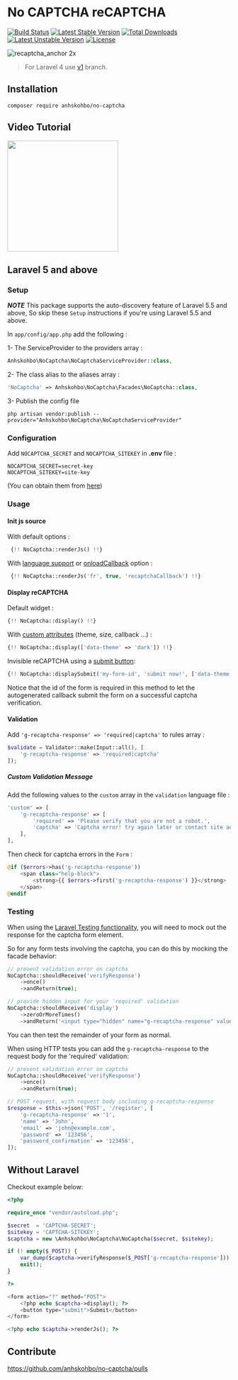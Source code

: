 No CAPTCHA reCAPTCHA
==========

[![Build Status](https://travis-ci.org/anhskohbo/no-captcha.svg?branch=master&style=flat-square)](https://travis-ci.org/anhskohbo/no-captcha)
[![Latest Stable Version](https://poser.pugx.org/anhskohbo/no-captcha/v/stable)](https://packagist.org/packages/anhskohbo/no-captcha)
[![Total Downloads](https://poser.pugx.org/anhskohbo/no-captcha/downloads)](https://packagist.org/packages/anhskohbo/no-captcha)
[![Latest Unstable Version](https://poser.pugx.org/anhskohbo/no-captcha/v/unstable)](https://packagist.org/packages/anhskohbo/no-captcha)
[![License](https://poser.pugx.org/anhskohbo/no-captcha/license)](https://packagist.org/packages/anhskohbo/no-captcha)

![recaptcha_anchor 2x](https://cloud.githubusercontent.com/assets/1529454/5291635/1c426412-7b88-11e4-8d16-46161a081ece.gif)

> For Laravel 4 use [v1](https://github.com/anhskohbo/no-captcha/tree/v1) branch.

## Installation

```
composer require anhskohbo/no-captcha
```
## Video Tutorial 

 [<img src="https://img.youtube.com/vi/v8R0FRkFOmg/0.jpg" width="250">](https://youtu.be/v8R0FRkFOmg)
 
## Laravel 5 and above

### Setup

**_NOTE_** This package supports the auto-discovery feature of Laravel 5.5 and above, So skip these `Setup` instructions if you're using Laravel 5.5 and above.

In `app/config/app.php` add the following :

1- The ServiceProvider to the providers array :

```php
Anhskohbo\NoCaptcha\NoCaptchaServiceProvider::class,
```

2- The class alias to the aliases array :

```php
'NoCaptcha' => Anhskohbo\NoCaptcha\Facades\NoCaptcha::class,
```

3- Publish the config file

```ssh
php artisan vendor:publish --provider="Anhskohbo\NoCaptcha\NoCaptchaServiceProvider"
```

### Configuration

Add `NOCAPTCHA_SECRET` and `NOCAPTCHA_SITEKEY` in **.env** file :

```
NOCAPTCHA_SECRET=secret-key
NOCAPTCHA_SITEKEY=site-key
```

(You can obtain them from [here](https://www.google.com/recaptcha/admin))

### Usage

#### Init js source

With default options :

```php
 {!! NoCaptcha::renderJs() !!}
```

With [language support](https://developers.google.com/recaptcha/docs/language) or [onloadCallback](https://developers.google.com/recaptcha/docs/display#explicit_render) option :

```php
 {!! NoCaptcha::renderJs('fr', true, 'recaptchaCallback') !!}
```

#### Display reCAPTCHA

Default widget :

```php
{!! NoCaptcha::display() !!}
```

With [custom attributes](https://developers.google.com/recaptcha/docs/display#render_param) (theme, size, callback ...) :

```php
{!! NoCaptcha::display(['data-theme' => 'dark']) !!}
```

Invisible reCAPTCHA using a [submit button](https://developers.google.com/recaptcha/docs/invisible):

```php
{!! NoCaptcha::displaySubmit('my-form-id', 'submit now!', ['data-theme' => 'dark']) !!}
```
Notice that the id of the form is required in this method to let the autogenerated 
callback submit the form on a successful captcha verification.

#### Validation

Add `'g-recaptcha-response' => 'required|captcha'` to rules array :

```php
$validate = Validator::make(Input::all(), [
	'g-recaptcha-response' => 'required|captcha'
]);

```

##### Custom Validation Message

Add the following values to the `custom` array in the `validation` language file :

```php
'custom' => [
    'g-recaptcha-response' => [
        'required' => 'Please verify that you are not a robot.',
        'captcha' => 'Captcha error! try again later or contact site admin.',
    ],
],
```

Then check for captcha errors in the `Form` :

```php
@if ($errors->has('g-recaptcha-response'))
    <span class="help-block">
        <strong>{{ $errors->first('g-recaptcha-response') }}</strong>
    </span>
@endif
```

### Testing

When using the [Laravel Testing functionality](http://laravel.com/docs/5.5/testing), you will need to mock out the response for the captcha form element.

So for any form tests involving the captcha, you can do this by mocking the facade behavior:

```php
// prevent validation error on captcha
NoCaptcha::shouldReceive('verifyResponse')
    ->once()
    ->andReturn(true);

// provide hidden input for your 'required' validation
NoCaptcha::shouldReceive('display')
    ->zeroOrMoreTimes()
    ->andReturn('<input type="hidden" name="g-recaptcha-response" value="1" />');
```

You can then test the remainder of your form as normal.

When using HTTP tests you can add the `g-recaptcha-response` to the request body for the 'required' validation:

```php
// prevent validation error on captcha
NoCaptcha::shouldReceive('verifyResponse')
    ->once()
    ->andReturn(true);

// POST request, with request body including g-recaptcha-response
$response = $this->json('POST', '/register', [
    'g-recaptcha-response' => '1',
    'name' => 'John',
    'email' => 'john@example.com',
    'password' => '123456',
    'password_confirmation' => '123456',
]);
```

## Without Laravel

Checkout example below:

```php
<?php

require_once "vendor/autoload.php";

$secret  = 'CAPTCHA-SECRET';
$sitekey = 'CAPTCHA-SITEKEY';
$captcha = new \Anhskohbo\NoCaptcha\NoCaptcha($secret, $sitekey);

if (! empty($_POST)) {
    var_dump($captcha->verifyResponse($_POST['g-recaptcha-response']));
    exit();
}

?>

<form action="?" method="POST">
    <?php echo $captcha->display(); ?>
    <button type="submit">Submit</button>
</form>

<?php echo $captcha->renderJs(); ?>
```

## Contribute

https://github.com/anhskohbo/no-captcha/pulls
